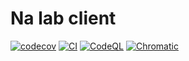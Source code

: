 # Na lab client

[![codecov](https://codecov.io/gh/depromeet/na-lab-client/branch/main/graph/badge.svg?token=3PSF7HIYSW)](https://codecov.io/gh/depromeet/na-lab-client) [![CI](https://github.com/depromeet/na-lab-client/actions/workflows/ci.yml/badge.svg)](https://github.com/depromeet/na-lab-client/actions/workflows/ci.yml) [![CodeQL](https://github.com/depromeet/na-lab-client/actions/workflows/github-code-scanning/codeql/badge.svg)](https://github.com/depromeet/na-lab-client/actions/workflows/github-code-scanning/codeql) [![Chromatic](https://github.com/depromeet/na-lab-client/actions/workflows/chromatic.yml/badge.svg)](https://github.com/depromeet/na-lab-client/actions/workflows/chromatic.yml)
